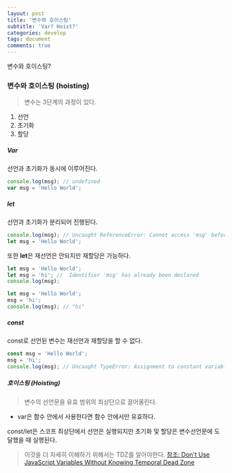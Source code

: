 ```yaml
---
layout: post
title: '변수와 호이스팅'
subtitle: 'Var? Hoist?'
categories: develop
tags: document
comments: true
---
```


변수와 호이스팅?

### 변수와 호이스팅 (hoisting)

> 변수는 3단계의 과정이 있다.

1. 선언
2. 초기화
3. 할당

##### Var

선언과 초기화가 동시에 이루어진다.

```js
console.log(msg); // undefined
var msg = 'Hello World';
```

##### let

선언과 초기화가 분리되어 진행된다.

```js
console.log(msg); // Uncaught ReferenceError: Cannot access 'msg' before initialization
let msg = 'Hello World';
```

또한 **let**은 재선언은 안되지만 재할당은 가능하다.

```js
let msg = 'Hello World';
let msg = 'hi'; //  Identifier 'msg' has already been declared
console.log(msg);
```

```js
let msg = 'Hello World';
msg = 'hi';
console.log(msg); // "hi"
```

##### const

const로 선언된 변수는 재선언과 재할당을 할 수 없다.

```js
const msg = 'Hello World';
msg = 'hi';
console.log(msg); // Uncaught TypeError: Assignment to constant variable.
```

##### 호이스팅 (Hoisting)

> 변수의 선언문을 유효 범위의 최상단으로 끌어올린다.

- var은 함수 안에서 사용한다면 함수 안에서만 유효하다.

const/let은 스코프 최상단에서 선언은 실행되지만 초기화 및 할당은 변수선언문에 도달했을 때 실행된다.

> 이것을 더 자세히 이해하기 위해서는 TDZ를 알아야한다.
> [참조: Don't Use JavaScript Variables Without Knowing Temporal Dead Zone](https://dmitripavlutin.com/javascript-variables-and-temporal-dead-zone/)
